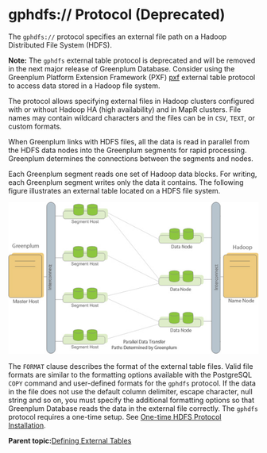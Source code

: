 # gphdfs:// Protocol \(Deprecated\) 

The `gphdfs://` protocol specifies an external file path on a Hadoop Distributed File System \(HDFS\).

**Note:** The `gphdfs` external table protocol is deprecated and will be removed in the next major release of Greenplum Database. Consider using the Greenplum Platform Extension Framework \(PXF\) [pxf](g-pxf-protocol.html) external table protocol to access data stored in a Hadoop file system.

The protocol allows specifying external files in Hadoop clusters configured with or without Hadoop HA \(high availability\) and in MapR clusters. File names may contain wildcard characters and the files can be in `CSV`, `TEXT`, or custom formats.

When Greenplum links with HDFS files, all the data is read in parallel from the HDFS data nodes into the Greenplum segments for rapid processing. Greenplum determines the connections between the segments and nodes.

Each Greenplum segment reads one set of Hadoop data blocks. For writing, each Greenplum segment writes only the data it contains. The following figure illustrates an external table located on a HDFS file system.

![](../graphics/ext_tables_hadoop.jpg "External Table Located on a Hadoop Distributed File System")

The `FORMAT` clause describes the format of the external table files. Valid file formats are similar to the formatting options available with the PostgreSQL `COPY` command and user-defined formats for the `gphdfs` protocol. If the data in the file does not use the default column delimiter, escape character, null string and so on, you must specify the additional formatting options so that Greenplum Database reads the data in the external file correctly. The `gphdfs` protocol requires a one-time setup. See [One-time HDFS Protocol Installation](g-one-time-hdfs-protocol-installation.html).

**Parent topic:**[Defining External Tables](../external/g-external-tables.html)

